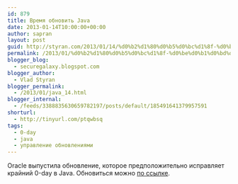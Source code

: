 ```yaml
---
id: 879
title: Время обновить Java
date: 2013-01-14T10:00:00+00:00
author: sapran
layout: post
guid: http://styran.com/2013/01/14/%d0%b2%d1%80%d0%b5%d0%bc%d1%8f-%d0%be%d0%b1%d0%bd%d0%be%d0%b2%d0%b8%d1%82%d1%8c-java/
permalink: /2013/01/%d0%b2%d1%80%d0%b5%d0%bc%d1%8f-%d0%be%d0%b1%d0%bd%d0%be%d0%b2%d0%b8%d1%82%d1%8c-java/
blogger_blog:
  - securegalaxy.blogspot.com
blogger_author:
  - Vlad Styran
blogger_permalink:
  - /2013/01/java_14.html
blogger_internal:
  - /feeds/3388835630659782197/posts/default/185491641379957591
shorturl:
  - http://tinyurl.com/ptqwbsq
tags:
  - 0-day
  - java
  - управление обновлениями
---
```

Oracle выпустила обновление, которое предположительно исправляет крайний 0-day в Java. Обновиться можно [по ссылке](http://www.oracle.com/technetwork/java/javase/downloads/index.html).

<div class="addtoany_share_save_container addtoany_content_bottom">
  <div class="a2a_kit a2a_kit_size_32 addtoany_list a2a_target" id="wpa2a_259">
    <a class="a2a_button_facebook" href="http://www.addtoany.com/add_to/facebook?linkurl=https%3A%2F%2Fblog.styran.com%2F2013%2F01%2F%25d0%25b2%25d1%2580%25d0%25b5%25d0%25bc%25d1%258f-%25d0%25be%25d0%25b1%25d0%25bd%25d0%25be%25d0%25b2%25d0%25b8%25d1%2582%25d1%258c-java%2F&linkname=%D0%92%D1%80%D0%B5%D0%BC%D1%8F%20%D0%BE%D0%B1%D0%BD%D0%BE%D0%B2%D0%B8%D1%82%D1%8C%20Java" title="Facebook" rel="nofollow" target="_blank"></a><a class="a2a_button_twitter" href="http://www.addtoany.com/add_to/twitter?linkurl=https%3A%2F%2Fblog.styran.com%2F2013%2F01%2F%25d0%25b2%25d1%2580%25d0%25b5%25d0%25bc%25d1%258f-%25d0%25be%25d0%25b1%25d0%25bd%25d0%25be%25d0%25b2%25d0%25b8%25d1%2582%25d1%258c-java%2F&linkname=%D0%92%D1%80%D0%B5%D0%BC%D1%8F%20%D0%BE%D0%B1%D0%BD%D0%BE%D0%B2%D0%B8%D1%82%D1%8C%20Java" title="Twitter" rel="nofollow" target="_blank"></a><a class="a2a_button_google_plus" href="http://www.addtoany.com/add_to/google_plus?linkurl=https%3A%2F%2Fblog.styran.com%2F2013%2F01%2F%25d0%25b2%25d1%2580%25d0%25b5%25d0%25bc%25d1%258f-%25d0%25be%25d0%25b1%25d0%25bd%25d0%25be%25d0%25b2%25d0%25b8%25d1%2582%25d1%258c-java%2F&linkname=%D0%92%D1%80%D0%B5%D0%BC%D1%8F%20%D0%BE%D0%B1%D0%BD%D0%BE%D0%B2%D0%B8%D1%82%D1%8C%20Java" title="Google+" rel="nofollow" target="_blank"></a><a class="a2a_button_linkedin" href="http://www.addtoany.com/add_to/linkedin?linkurl=https%3A%2F%2Fblog.styran.com%2F2013%2F01%2F%25d0%25b2%25d1%2580%25d0%25b5%25d0%25bc%25d1%258f-%25d0%25be%25d0%25b1%25d0%25bd%25d0%25be%25d0%25b2%25d0%25b8%25d1%2582%25d1%258c-java%2F&linkname=%D0%92%D1%80%D0%B5%D0%BC%D1%8F%20%D0%BE%D0%B1%D0%BD%D0%BE%D0%B2%D0%B8%D1%82%D1%8C%20Java" title="LinkedIn" rel="nofollow" target="_blank"></a><a class="a2a_dd addtoany_share_save" href="https://www.addtoany.com/share"></a>
  </div>
</div>
